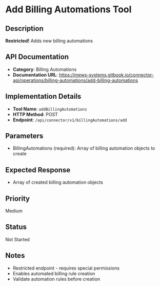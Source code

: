 # Add Billing Automations Tool

## Description
**Restricted!** Adds new billing automations

## API Documentation
- **Category**: Billing Automations
- **Documentation URL**: https://mews-systems.gitbook.io/connector-api/operations/billing-automations/add-billing-automations

## Implementation Details
- **Tool Name**: `addBillingAutomations`
- **HTTP Method**: POST
- **Endpoint**: `/api/connector/v1/billingAutomations/add`

## Parameters
- BillingAutomations (required): Array of billing automation objects to create

## Expected Response
- Array of created billing automation objects

## Priority
Medium

## Status
Not Started

## Notes
- Restricted endpoint - requires special permissions
- Enables automated billing rule creation
- Validate automation rules before creation 